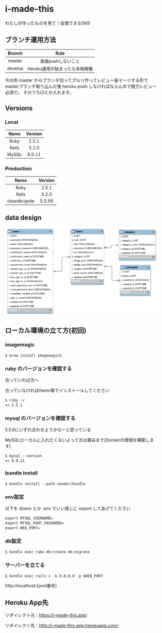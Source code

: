 # i-made-this
わたしが作ったものを見て！自慢できるSNS

## ブランチ運用方法

| Branch | Rule |
|:-:|:-:|
| master | 直接pushしないこと |
| develop | Heroku運用が始まったら本格稼働 |

今の所 master からブランチ切ってプルリ作ってレビュー後マージする形で
masterブランチ取り込んだ後 heroku push しなければならんので極力レビュー必須で。
そのうちCIとか入れます。

## Versions

### Local

| Name | Version |
|:-:|:-:|
| Ruby | 2.5.1 |
| Rails | 5.2.0 |
| MySQL | 8.0.11 |

### Production

| Name | Version |
|:-:|:-:|
| Ruby | 2.5.1 |
| Rails | 5.2.0 |
| cleardb:ignite | 5.5.56 |

## data design

![](documents/detabase_design.png)

## ローカル環境の立て方(初回)

### imagemagic

```
$ brew install imagemagick
```

### ruby のバージョンを確認する

合っていれば次へ

合っていなければrbenv等でインストールしてください

```
$ ruby -v
=> 2.5.1
```

### mysql のバージョンを確認する

5.5.6にいずれ合わせようかなーと思っている

MySQLローカルに入れたくないよって方は藁谷まで(Dockerの環境を構築します)

```
$ mysql --version
=> 8.0.11
```

### bundle Install

```
$ bundle install --path vendor/bundle
```

### env設定

以下を direnv とか .env でいい感じに export してあげてください

```
export MYSQL_USERNAME=
export MYSQL_ROOT_PASSWORD=
export WEB_PORT=
```

### db設定

```
$ bundle exec rake db:create db:migrate
```

### サーバーを立てる

```
$ bundle exec rails s -b 0.0.0.0 -p $WEB_PORT
```

http://localhost:{port番号}

## Heroku App先

リダイレクト元：https://i-made-this.app/

リダイレクト先：http://i-made-this-app.herokuapp.com/
